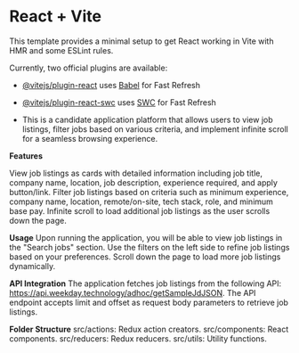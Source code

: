 # React + Vite

This template provides a minimal setup to get React working in Vite with HMR and some ESLint rules.

Currently, two official plugins are available:

- [@vitejs/plugin-react](https://github.com/vitejs/vite-plugin-react/blob/main/packages/plugin-react/README.md) uses [Babel](https://babeljs.io/) for Fast Refresh
- [@vitejs/plugin-react-swc](https://github.com/vitejs/vite-plugin-react-swc) uses [SWC](https://swc.rs/) for Fast Refresh

- This is a candidate application platform that allows users to view job listings, filter jobs based on various criteria, and implement infinite scroll for a seamless browsing experience.

**Features**

View job listings as cards with detailed information including job title, company name, location, job description, experience required, and apply button/link.
Filter job listings based on criteria such as minimum experience, company name, location, remote/on-site, tech stack, role, and minimum base pay.
Infinite scroll to load additional job listings as the user scrolls down the page.

**Usage**
Upon running the application, you will be able to view job listings in the "Search jobs" section.
Use the filters on the left side to refine job listings based on your preferences.
Scroll down the page to load more job listings dynamically.

**API Integration**
The application fetches job listings from the following API: https://api.weekday.technology/adhoc/getSampleJdJSON.
The API endpoint accepts limit and offset as request body parameters to retrieve job listings.

**Folder Structure**
src/actions: Redux action creators.
src/components: React components.
src/reducers: Redux reducers.
src/utils: Utility functions.
